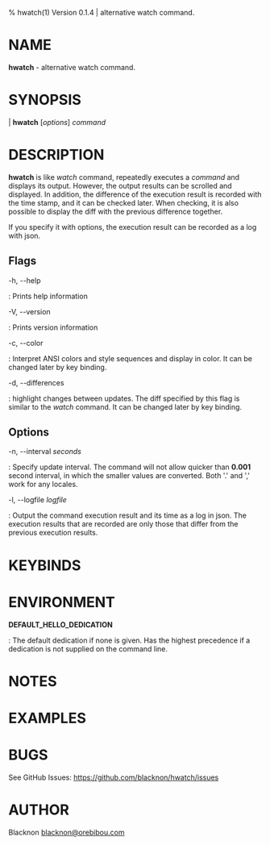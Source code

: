 % hwatch(1) Version 0.1.4 | alternative watch command.

NAME
====

**hwatch** - alternative watch command.

SYNOPSIS
========

| **hwatch** \[*options*] *command*

DESCRIPTION
===========

**hwatch** is like *watch* command, repeatedly executes a *command* and displays its output.
However, the output results can be scrolled and displayed.
In addition, the difference of the execution result is recorded with the time stamp, and it can be checked later.
When checking, it is also possible to display the diff with the previous difference together.

If you specify it with options, the execution result can be recorded as a log with json.


Flags
-----

-h, --help

:   Prints help information


-V, --version

:   Prints version information


-c, --color

:   Interpret ANSI colors and style sequences and display in color. It can be changed later by key binding.


-d, --differences

:   highlight changes between updates. The diff specified by this flag is similar to the *watch* command. It can be changed later by key binding.



Options
-------

-n, --interval *seconds*

:   Specify update interval. The command will not allow quicker than **0.001** second interval, in which the smaller values are converted. Both '.' and ',' work for any locales.


-l, --logfile *logfile*

:   Output the command execution result and its time as a log in json. The execution results that are recorded are only those that differ from the previous execution results.


KEYBINDS
========


ENVIRONMENT
===========

**DEFAULT_HELLO_DEDICATION**

:   The default dedication if none is given. Has the highest precedence
    if a dedication is not supplied on the command line.

NOTES
=====


EXAMPLES
========


BUGS
====

See GitHub Issues: <https://github.com/blacknon/hwatch/issues>

AUTHOR
======

Blacknon <blacknon@orebibou.com>
